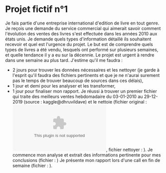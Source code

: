 # Projet fictif n°1
Je fais partie d'une entreprise international d'edition de livre en tout genre.
Je reçois une demande du service commercial qui aimerait savoir comment l'évolution des ventes des livres s'est effectuée dans les années 2010 aux états unis. 
Je demande quels types d'information détaillé ils souhaitent recevoir et quel est l'urgence du projet.
Le but est de comprendre quels types de livres a été vendu, lesquels ont performé sur plusieurs semaines, et quelle tendance il y a eu sur la décennie. Le projet est urgent à rendre dans une semaine au plus tard.
J'estime qu'il me faudra : 
- 2 jours pour trouver les données nécessaires et les nettoyer (je garde à l'esprit qu'il faudra des fichiers pertinents et que je ne n'aurai surement pas le temps de trouver beaucoup de sources dans ces délais),
- 1 jour et demi pour les analyser et les transformer,
- 1 jour pour finaliser mon rapport.
Je réussi à trouver un premier fichier qui traite des meilleurs ventes hebdomadaire du 03-01-2010 au 29-12-2019 (source : kaggle@dhruvildave) et le nettoie (fichier original : ![](/ressources//bestsellers_original.csv), fichier nettoyer : ).
Je commence mon analyse et extrait des informations pertinente pour mes conclusions (fichier : )
Je présente mon rapport lors d'une call en fin de semaine (fichier : ).
